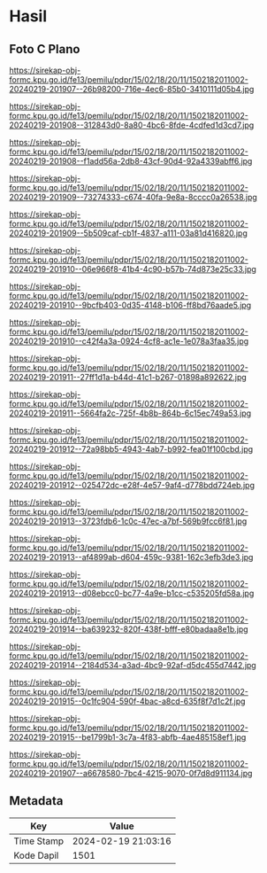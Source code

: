 # Hasil

## Foto C Plano

https://sirekap-obj-formc.kpu.go.id/fe13/pemilu/pdpr/15/02/18/20/11/1502182011002-20240219-201907--26b98200-716e-4ec6-85b0-3410111d05b4.jpg

https://sirekap-obj-formc.kpu.go.id/fe13/pemilu/pdpr/15/02/18/20/11/1502182011002-20240219-201908--312843d0-8a80-4bc6-8fde-4cdfed1d3cd7.jpg

https://sirekap-obj-formc.kpu.go.id/fe13/pemilu/pdpr/15/02/18/20/11/1502182011002-20240219-201908--f1add56a-2db8-43cf-90d4-92a4339abff6.jpg

https://sirekap-obj-formc.kpu.go.id/fe13/pemilu/pdpr/15/02/18/20/11/1502182011002-20240219-201909--73274333-c674-40fa-9e8a-8cccc0a26538.jpg

https://sirekap-obj-formc.kpu.go.id/fe13/pemilu/pdpr/15/02/18/20/11/1502182011002-20240219-201909--5b509caf-cb1f-4837-a111-03a81d416820.jpg

https://sirekap-obj-formc.kpu.go.id/fe13/pemilu/pdpr/15/02/18/20/11/1502182011002-20240219-201910--06e966f8-41b4-4c90-b57b-74d873e25c33.jpg

https://sirekap-obj-formc.kpu.go.id/fe13/pemilu/pdpr/15/02/18/20/11/1502182011002-20240219-201910--9bcfb403-0d35-4148-b106-ff8bd76aade5.jpg

https://sirekap-obj-formc.kpu.go.id/fe13/pemilu/pdpr/15/02/18/20/11/1502182011002-20240219-201910--c42f4a3a-0924-4cf8-ac1e-1e078a3faa35.jpg

https://sirekap-obj-formc.kpu.go.id/fe13/pemilu/pdpr/15/02/18/20/11/1502182011002-20240219-201911--27ff1d1a-b44d-41c1-b267-01898a892622.jpg

https://sirekap-obj-formc.kpu.go.id/fe13/pemilu/pdpr/15/02/18/20/11/1502182011002-20240219-201911--5664fa2c-725f-4b8b-864b-6c15ec749a53.jpg

https://sirekap-obj-formc.kpu.go.id/fe13/pemilu/pdpr/15/02/18/20/11/1502182011002-20240219-201912--72a98bb5-4943-4ab7-b992-fea01f100cbd.jpg

https://sirekap-obj-formc.kpu.go.id/fe13/pemilu/pdpr/15/02/18/20/11/1502182011002-20240219-201912--025472dc-e28f-4e57-9af4-d778bdd724eb.jpg

https://sirekap-obj-formc.kpu.go.id/fe13/pemilu/pdpr/15/02/18/20/11/1502182011002-20240219-201913--3723fdb6-1c0c-47ec-a7bf-569b9fcc6f81.jpg

https://sirekap-obj-formc.kpu.go.id/fe13/pemilu/pdpr/15/02/18/20/11/1502182011002-20240219-201913--af4899ab-d604-459c-9381-162c3efb3de3.jpg

https://sirekap-obj-formc.kpu.go.id/fe13/pemilu/pdpr/15/02/18/20/11/1502182011002-20240219-201913--d08ebcc0-bc77-4a9e-b1cc-c535205fd58a.jpg

https://sirekap-obj-formc.kpu.go.id/fe13/pemilu/pdpr/15/02/18/20/11/1502182011002-20240219-201914--ba639232-820f-438f-bfff-e80badaa8e1b.jpg

https://sirekap-obj-formc.kpu.go.id/fe13/pemilu/pdpr/15/02/18/20/11/1502182011002-20240219-201914--2184d534-a3ad-4bc9-92af-d5dc455d7442.jpg

https://sirekap-obj-formc.kpu.go.id/fe13/pemilu/pdpr/15/02/18/20/11/1502182011002-20240219-201915--0c1fc904-590f-4bac-a8cd-635f8f7d1c2f.jpg

https://sirekap-obj-formc.kpu.go.id/fe13/pemilu/pdpr/15/02/18/20/11/1502182011002-20240219-201915--be1799b1-3c7a-4f83-abfb-4ae485158ef1.jpg

https://sirekap-obj-formc.kpu.go.id/fe13/pemilu/pdpr/15/02/18/20/11/1502182011002-20240219-201907--a6678580-7bc4-4215-9070-0f7d8d911134.jpg


## Metadata

| Key        | Value               |
| ---------- | ------------------- |
| Time Stamp | 2024-02-19 21:03:16 |
| Kode Dapil | 1501                |



